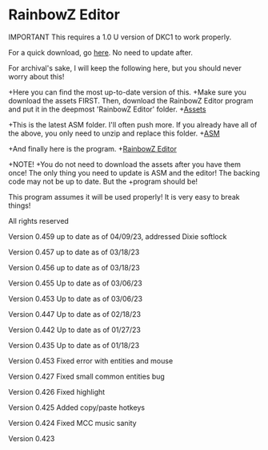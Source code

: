 # RainbowZ Editor
 
 IMPORTANT
 This requires a 1.0 U version of DKC1 to work properly.
 
 For a quick download, go [here](https://github.com/mike19283/RainbowZ-Editor/blob/main/RainbowZ%20Editor%20Quick%20Start.zip). No need to update after.
 
For archival's sake, I will keep the following here, but you should never worry about this!



+Here you can find the most up-to-date version of this. 
+Make sure you download the assets FIRST. Then, download the RainbowZ Editor program and put it in the deepmost 'RainbowZ Editor' folder. 
+[Assets](https://github.com/mike19283/RainbowZ-Editor/blob/main/RainbowZ_Editor_Assets.zip)

+This is the latest ASM folder. I'll often push more. If you already have all of the above, you only need to unzip and replace this folder.
+[ASM](https://github.com/mike19283/RainbowZ-Editor/blob/main/ASM.zip)

+And finally here is the program.
+[RainbowZ Editor](https://github.com/mike19283/RainbowZ-Editor/blob/main/RainbowZ%20Editor.exe)

+NOTE!
+You do not need to download the assets after you have them once! The only thing you need to update is ASM and the editor! The backing code may not be up to date. But the +program should be!


This program assumes it will be used properly! It is very easy to break things!


All rights reserved

Version 0.459 up to date as of 04/09/23, addressed Dixie softlock

Version 0.457 up to date as of 03/18/23

Version 0.456 up to date as of 03/18/23

Version 0.455 Up to date as of 03/06/23

Version 0.453 Up to date as of 03/06/23

Version 0.447 Up to date as of 02/18/23

Version 0.442 Up to date as of 01/27/23

Version 0.435 Up to date as of 01/18/23

Version 0.453
Fixed error with entities and mouse

Version 0.427
Fixed small common entities bug

Version 0.426
Fixed highlight

Version 0.425
Added copy/paste hotkeys

Version 0.424
Fixed MCC music sanity

Version 0.423
